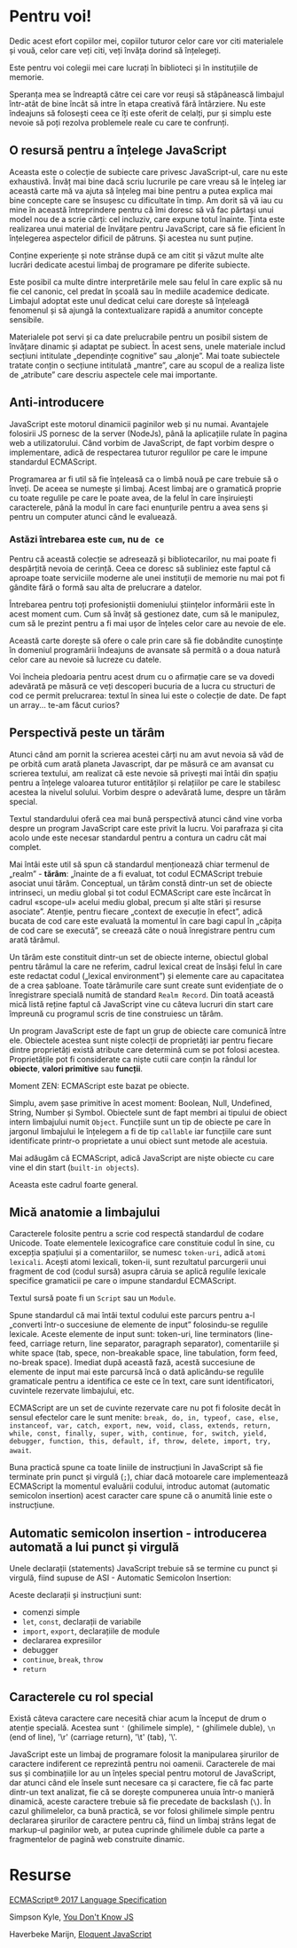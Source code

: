 # Pentru voi!

Dedic acest efort copiilor mei, copiilor tuturor celor care vor citi materialele și vouă, celor care veți citi, veți învăța dorind să înțelegeți.

Este pentru voi colegii mei care lucrați în biblioteci și în instituțiile de memorie.

Speranța mea se îndreaptă către cei care vor reuși să stăpânească limbajul într-atât de bine încât să intre în etapa creativă fără întârziere. Nu este îndeajuns să folosești ceea ce îți este oferit de celalți, pur și simplu este nevoie să poți rezolva problemele reale cu care te confrunți.

## O resursă pentru a înțelege JavaScript

Aceasta este o colecție de subiecte care privesc JavaScript-ul, care nu este exhaustivă. Învăț mai bine dacă scriu lucrurile pe care vreau să le înțeleg iar această carte mă va ajuta să înțeleg mai bine pentru a putea explica mai bine concepte care se însușesc cu dificultate în timp. Am dorit să vă iau cu mine în această întreprindere pentru că îmi doresc să vă fac părtași unui model nou de a scrie cărți: cel incluziv, care expune totul înainte.
Ținta este realizarea unui material de învățare pentru JavaScript, care să fie eficient în înțelegerea aspectelor dificil de pătruns. Și acestea nu sunt puține.

Conține experiențe și note strânse după ce am citit și văzut multe alte lucrări dedicate acestui limbaj de programare pe diferite subiecte.

Este posibil ca multe dintre interpretările mele sau felul în care explic să nu fie cel canonic, cel predat în școală sau în mediile academice dedicate. Limbajul adoptat este unul dedicat celui care dorește să înțeleagă fenomenul și să ajungă la contextualizare rapidă a anumitor concepte sensibile.

Materialele pot servi și ca date prelucrabile pentru un posibil sistem de învățare dinamic și adaptat pe subiect. În acest sens, unele materiale includ secțiuni intitulate „dependințe cognitive” sau „alonje”. Mai toate subiectele tratate conțin o secțiune intitulată „mantre”, care au scopul de a realiza liste de „atribute” care descriu aspectele cele mai importante.

## Anti-introducere

JavaScript este motorul dinamicii paginilor web și nu numai. Avantajele folosirii JS pornesc de la server (NodeJs), până la aplicațiile rulate în pagina web a utilizatorului.
Când vorbim de JavaScript, de fapt vorbim despre o implementare, adică de respectarea tuturor regulilor pe care le impune standardul ECMAScript.

Programarea ar fi util să fie înțeleasă ca o limbă nouă pe care trebuie să o înveți. De aceea se numește și limbaj. Acest limbaj are o gramatică proprie cu toate regulile pe care le poate avea, de la felul în care înșiruiești caracterele, până la modul în care faci enunțurile pentru a avea sens și pentru un computer atunci când le evaluează.

### Astăzi întrebarea este `cum`, nu `de ce`

Pentru că această colecție se adresează și bibliotecarilor, nu mai poate fi despărțită nevoia de cerință. Ceea ce doresc să subliniez este faptul că aproape toate serviciile moderne ale unei instituții de memorie nu mai pot fi gândite fără o formă sau alta de prelucrare a datelor.

Întrebarea pentru toți profesioniștii domeniului științelor informării este în acest moment cum. Cum să învăț să gestionez date, cum să le manipulez, cum să le prezint pentru a fi mai ușor de înțeles celor care au nevoie de ele.

Această carte dorește să ofere o cale prin care să fie dobândite cunoștințe în domeniul programării îndeajuns de avansate să permită o a doua natură celor care au nevoie să lucreze cu datele.

Voi încheia pledoaria pentru acest drum cu o afirmație care se va dovedi adevărată pe măsură ce veți descoperi bucuria de a lucra cu structuri de cod ce permit prelucrarea: textul în sinea lui este o colecție de date. De fapt un array... te-am făcut curios?

## Perspectivă peste un tărâm

Atunci când am pornit la scrierea acestei cărți nu am avut nevoia să văd de pe orbită cum arată planeta Javascript, dar pe măsură ce am avansat cu scrierea textului, am realizat că este nevoie să privești mai întâi din spațiu pentru a înțelege valoarea tuturor entităților și relațiilor pe care le stabilesc acestea la nivelul solului. Vorbim despre o adevărată lume, despre un tărâm special.

Textul standardului oferă cea mai bună perspectivă atunci când vine vorba despre un program JavaScript care este privit la lucru. Voi parafraza și cita acolo unde este necesar standardul pentru a contura un cadru cât mai complet.

Mai întâi este util să spun că standardul menționează chiar termenul de „realm” - **tărâm**: „înainte de a fi evaluat, tot codul ECMAScript trebuie asociat unui tărâm. Conceptual, un tărâm constă dintr-un set de obiecte intrinseci, un mediu global și tot codul ECMAScript care este încărcat în cadrul «scope-ul» acelui mediu global, precum și alte stări și resurse asociate”. Atenție, pentru fiecare „context de execuție în efect”, adică bucata de cod care este evaluată la momentul în care bagi capul în „căpița de cod care se execută”, se creează câte o nouă înregistrare pentru cum arată tărâmul.

Un tărâm este constituit dintr-un set de obiecte interne, obiectul global pentru tărâmul la care ne referim, cadrul lexical creat de însăși felul în care este redactat codul („lexical environment”) și elemente care au capacitatea de a crea șabloane. Toate tărâmurile care sunt create sunt evidențiate de o înregistrare specială numită de standard `Realm Record`. Din toată această mică listă reține faptul că JavaScript vine cu câteva lucruri din start care împreună cu programul scris de tine construiesc un tărâm.

Un program JavaScript este de fapt un grup de obiecte care comunică între ele. Obiectele acestea sunt niște colecții de proprietăți iar pentru fiecare dintre proprietăți există atribute care determină cum se pot folosi acestea. Proprietățile pot fi considerate ca niște cutii care conțin la rândul lor **obiecte**, **valori primitive** sau **funcții**.

Moment ZEN: ECMAScript este bazat pe obiecte.

Simplu, avem șase primitive în acest moment: Boolean, Null, Undefined, String, Number și Symbol.
Obiectele sunt de fapt membri ai tipului de obiect intern limbajului numit `Object`. Funcțiile sunt un tip de obiecte pe care în jargonul limbajului le înțelegem a fi de tip `callable` iar funcțiile care sunt identificate printr-o proprietate a unui obiect sunt metode ale acestuia.

Mai adăugăm că ECMAScript, adică JavaScript are niște obiecte cu care vine el din start (`built-in objects`).

Aceasta este cadrul foarte general.

## Mică anatomie a limbajului

Caracterele folosite pentru a scrie cod respectă standardul de codare Unicode. Toate elementele lexicografice care constituie codul în sine, cu excepția spațiului și a comentariilor, se numesc `token-uri`, adică `atomi lexicali`. Acești atomi lexicali, token-ii, sunt rezultatul parcurgerii unui fragment de cod (codul sursă) asupra căruia se aplică regulile lexicale specifice gramaticii pe care o impune standardul ECMAScript.

Textul sursă poate fi un `Script` sau un `Module`.

Spune standardul că mai întâi textul codului este parcurs pentru a-l „converti într-o succesiune de elemente de input” folosindu-se regulile lexicale. Aceste elemente de input sunt: token-uri, line terminators (line-feed, carriage return, line separator, paragraph separator), comentariile și white space (tab, spece, non-breakable space, line tabulation, form feed, no-break space). Imediat după această fază, acestă succesiune de elemente de input mai este parcursă încă o dată aplicându-se regulile gramaticale pentru a identifica ce este ce în text, care sunt identificatori, cuvintele rezervate limbajului, etc.

ECMAScript are un set de cuvinte rezervate care nu pot fi folosite decât în sensul efectelor care le sunt menite: `break, do, in, typeof, case, else, instanceof, var, catch, export, new, void, class, extends, return, while, const, finally, super, with, continue, for, switch, yield, debugger, function, this, default, if, throw, delete, import, try, await`.

Buna practică spune ca toate liniile de instrucțiuni în JavaScript să fie terminate prin punct și virgulă (`;`), chiar dacă motoarele care implementează ECMAScript la momentul evaluării codului, introduc automat (automatic semicolon insertion) acest caracter care spune că o anumită linie este o instrucțiune.

## Automatic semicolon insertion - introducerea automată a lui punct și virgulă

Unele declarații (statements) JavaScript trebuie să se termine cu punct și virgulă, fiind supuse de ASI - Automatic Semicolon Insertion:

Aceste declarații și instrucțiuni sunt:

- comenzi simple
- `let`, `const`, declarații de variabile
- `import`, `export`, declarațiile de module
- declararea expresiilor
- debugger
- `continue`, `break`, `throw`
- `return`

## Caracterele cu rol special

Există câteva caractere care necesită chiar acum la început de drum o atenție specială. Acestea sunt `'` (ghilimele simple), `"` (ghilimele duble), `\n` (end of line), '\r' (carriage return), '\t' (tab), '\\'.

JavaScript este un limbaj de programare folosit la manipularea șirurilor de caractere indiferent ce reprezintă pentru noi oamenii.
Caracterele de mai sus și combinațiile lor au un înțeles special pentru motorul de JavaScript, dar atunci când ele însele sunt necesare ca și caractere, fie că fac parte dintr-un text analizat, fie că se dorește compunerea unuia într-o manieră dinamică, aceste caractere trebuie să fie precedate de backslash (`\`).
În cazul ghilimelelor, ca bună practică, se vor folosi ghilimele simple pentru declararea șirurilor de caractere pentru că, fiind un limbaj strâns legat de markup-ul paginilor web, ar putea cuprinde ghilimele duble ca parte a fragmentelor de pagină web construite dinamic.

# Resurse

[ECMAScript® 2017 Language Specification](https://tc39.github.io/ecma262/)

Simpson Kyle, [You Don't Know JS](https://github.com/getify/You-Dont-Know-JS)

Haverbeke Marijn, [Eloquent JavaScript](http://eloquentjavascript.net/)
